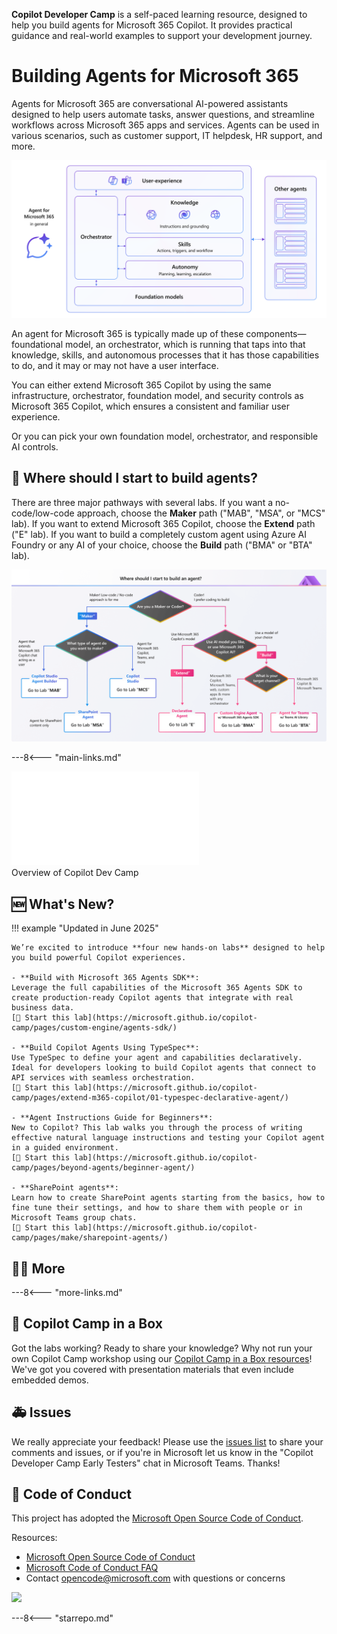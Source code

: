 **Copilot Developer Camp** is a self-paced learning resource, designed to help you build agents for Microsoft 365 Copilot. It provides practical guidance and real-world examples to support your development journey.

# Building Agents for Microsoft 365

Agents for Microsoft 365 are conversational AI-powered assistants designed to help users automate tasks, answer questions, and streamline workflows across Microsoft 365 apps and services. Agents can be used in various scenarios, such as customer support, IT helpdesk, HR support, and more.

![Agents for Microsoft 365 are conversational AI-powered assistants designed to help users automate tasks, answer questions, and streamline workflows across Microsoft 365 apps and services. Agents can be used in various scenarios, such as customer support, IT helpdesk, HR support, and more.](./assets/images/m365-agent-general.png)

An agent for Microsoft 365 is typically made up of these components—foundational model,  an orchestrator, which is running that taps into that knowledge, skills, and autonomous processes that it has those capabilities to do, and it may or may not have a user interface. ​

You can either extend Microsoft 365 Copilot by using the same infrastructure, orchestrator, foundation model, and security controls as Microsoft 365 Copilot, which ensures a consistent and familiar user experience.

Or you can pick your own foundation model, orchestrator, and responsible AI controls.

## 🧪 Where should I start to build agents?

There are three major pathways with several labs. If you want a no-code/low-code approach, choose the **Maker** path ("MAB", "MSA", or "MCS" lab). If you want to extend Microsoft 365 Copilot, choose the **Extend** path ("E" lab). If you want to build a completely custom agent using Azure AI Foundry or any AI of your choice, choose the **Build** path ("BMA" or "BTA" lab).

![If you want a no-code/low-code approach, choose the Maker labs ("MAB", "MSA", or "MCS"). If you want to extend Microsoft 365 Copilot, choose the Extend lab ("E"). If you want to build a completely custom agent using Azure AI Foundry or any AI of your choice, choose the Build labs ("BMA" or "BTA")](./assets/images/CopilotCamp-Flow-Chart.png)

---8<--- "main-links.md"


<div class="video">
  <iframe src="//www.youtube.com/embed/uLYdP4ST7k0" frameborder="0" allowfullscreen></iframe>
  <div>Overview of Copilot Dev Camp</div>
</div>

## 🆕 What's New?

!!! example "Updated in June 2025"

    We’re excited to introduce **four new hands-on labs** designed to help you build powerful Copilot experiences. 

    - **Build with Microsoft 365 Agents SDK**:
    Leverage the full capabilities of the Microsoft 365 Agents SDK to create production-ready Copilot agents that integrate with real business data.
    [🔗 Start this lab](https://microsoft.github.io/copilot-camp/pages/custom-engine/agents-sdk/)

    - **Build Copilot Agents Using TypeSpec**:
    Use TypeSpec to define your agent and capabilities declaratively. Ideal for developers looking to build Copilot agents that connect to API services with seamless orchestration.
    [🔗 Start this lab](https://microsoft.github.io/copilot-camp/pages/extend-m365-copilot/01-typespec-declarative-agent/)

    - **Agent Instructions Guide for Beginners**:
    New to Copilot? This lab walks you through the process of writing effective natural language instructions and testing your Copilot agent in a guided environment.
    [🔗 Start this lab](https://microsoft.github.io/copilot-camp/pages/beyond-agents/beginner-agent/)

    - **SharePoint agents**:
    Learn how to create SharePoint agents starting from the basics, how to fine tune their settings, and how to share them with people or in Microsoft Teams group chats.
    [🔗 Start this lab](https://microsoft.github.io/copilot-camp/pages/make/sharepoint-agents/)

## 🧑‍💻 More

---8<--- "more-links.md"

<!-- ## 🎖️ Copilot Developer Camp Awards

We are excited to announce a thrilling initiative that will challenge you to showcase your knowledge and skills in Microsoft 365 Copilot extensibility. This is your chance to dive deep into the world of Copilot, explore its capabilities, and demonstrate your expertise. [Find out more on awards.](https://microsoft.github.io/copilot-camp/awards)
 -->


## 🎁 Copilot Camp in a Box 

Got the labs working? Ready to share your knowledge? Why not run your own Copilot Camp workshop using our [Copilot Camp in a Box resources](https://microsoft.github.io/copilot-camp/pages/in-a-box/)! We've got you covered with presentation materials that even include embedded demos.



## 🚑 Issues

We really appreciate your feedback! Please use the [issues list](https://github.com/microsoft/copilot-camp/issues) to share your comments and issues, or if you're in Microsoft let us know in the "Copilot Developer Camp Early Testers" chat in Microsoft Teams. Thanks!


## 📜 Code of Conduct

This project has adopted the [Microsoft Open Source Code of Conduct](https://opensource.microsoft.com/codeofconduct/).

Resources:

- [Microsoft Open Source Code of Conduct](https://opensource.microsoft.com/codeofconduct/)
- [Microsoft Code of Conduct FAQ](https://opensource.microsoft.com/codeofconduct/faq/)
- Contact [opencode@microsoft.com](mailto:opencode@microsoft.com) with questions or concerns

<img src="https://m365-visitor-stats.azurewebsites.net/copilot-camp/index" />

---8<--- "starrepo.md"